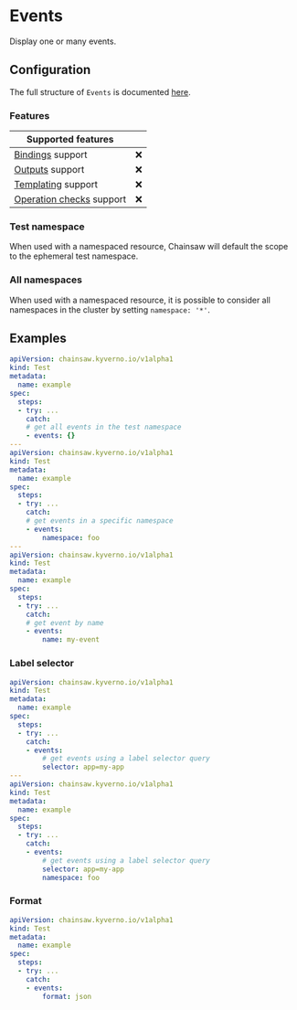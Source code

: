 # Events

Display one or many events.

## Configuration

The full structure of `Events` is documented [here](../../reference/apis/chainsaw.v1alpha1.md#chainsaw-kyverno-io-v1alpha1-Events).

### Features

| Supported features                                    |                    |
|-------------------------------------------------------|:------------------:|
| [Bindings](../../general/bindings.md) support         | :x:                |
| [Outputs](../../general/outputs.md) support           | :x:                |
| [Templating](../../general/templating.md) support     | :x:                |
| [Operation checks](../../general/checks.md) support   | :x:                |

### Test namespace

When used with a namespaced resource, Chainsaw will default the scope to the ephemeral test namespace.

### All namespaces

When used with a namespaced resource, it is possible to consider all namespaces in the cluster by setting `namespace: '*'`.

## Examples

```yaml
apiVersion: chainsaw.kyverno.io/v1alpha1
kind: Test
metadata:
  name: example
spec:
  steps:
  - try: ...
    catch:
    # get all events in the test namespace
    - events: {}
---
apiVersion: chainsaw.kyverno.io/v1alpha1
kind: Test
metadata:
  name: example
spec:
  steps:
  - try: ...
    catch:
    # get events in a specific namespace
    - events:
        namespace: foo
---
apiVersion: chainsaw.kyverno.io/v1alpha1
kind: Test
metadata:
  name: example
spec:
  steps:
  - try: ...
    catch:
    # get event by name
    - events:
        name: my-event
```

### Label selector

```yaml
apiVersion: chainsaw.kyverno.io/v1alpha1
kind: Test
metadata:
  name: example
spec:
  steps:
  - try: ...
    catch:
    - events:
        # get events using a label selector query
        selector: app=my-app
---
apiVersion: chainsaw.kyverno.io/v1alpha1
kind: Test
metadata:
  name: example
spec:
  steps:
  - try: ...
    catch:
    - events:
        # get events using a label selector query
        selector: app=my-app
        namespace: foo
```

### Format

```yaml
apiVersion: chainsaw.kyverno.io/v1alpha1
kind: Test
metadata:
  name: example
spec:
  steps:
  - try: ...
    catch:
    - events:
        format: json
```
